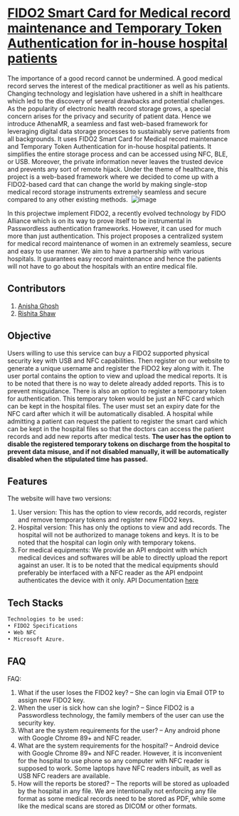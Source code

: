 # [FIDO2 Smart Card for Medical record maintenance and Temporary Token Authentication for in-house hospital patients](https://medical-record.centralindia.cloudapp.azure.com)

The importance of a good record cannot be undermined. A good medical record serves the interest of the medical practitioner as well as his patients.  Changing technology and legislation have ushered in a shift in healthcare which led to the discovery of several drawbacks and potential challenges. As the popularity of electronic health record storage grows, a special concern arises for the privacy and security of patient data. Hence we introduce AthenaMR, a seamless and fast web-based framework for leveraging digital data storage processes to sustainably serve patients from all backgrounds. It uses FIDO2 Smart Card for Medical record maintenance and Temporary Token Authentication for in-house hospital patients. It simplifies the entire storage process and can be accessed using NFC, BLE, or USB. Moreover, the private information never leaves the trusted device and prevents any sort of remote hijack. Under the theme of healthcare, this project is a web-based framework where we decided to come up with a FIDO2-based card that can change the world by making single-stop medical record storage instruments extremely seamless and secure compared to any other existing methods. 
![image](https://user-images.githubusercontent.com/87559560/174489972-2f5102c9-4848-4afe-a9f6-6fe4fd564dd7.png)

In this projectwe implement FIDO2, a recently evolved technology by FIDO Alliance which is on its way to prove itself to be
instrumental in Passwordless authentication frameworks. However, it can used for much more than
just authentication. This project proposes a centralized system for medical record maintenance of women in an extremely seamless, secure and easy to use manner.
 We aim to have a partnership with various hospitals. It guarantees easy record maintenance
and hence the patients will not have to go about the hospitals with an entire medical file.

## Contributors

1. [Anisha Ghosh](http://github.com/anisha100)
2. [Rishita Shaw](http://github.com/theseregrets)


## Objective

Users willing to use this service can buy a FIDO2 supported physical security key with USB and NFC
capabilities. Then register on our website to generate a unique username and register the FIDO2 key
along with it. The user portal contains the option to view and upload the medical reports. It is to be
noted that there is no way to delete already added reports. This is to prevent misguidance. There is
also an option to register a temporary token for authentication. This temporary token would be just an
NFC card which can be kept in the hospital files. The user must set an expiry date for the NFC card
after which it will be automatically disabled. A hospital while admitting a patient can request the
patient to register the smart card which can be kept in the hospital files so that the doctors can access
the patient records and add new reports after medical tests.
**The user has the option to disable the registered temporary tokens on discharge from the hospital to
prevent data misuse, and if not disabled manually, it will be automatically disabled when the
stipulated time has passed.**

## Features

The website will have two versions:

1. User version: This has the option to view records, add records, register and remove temporary
   tokens and register new FIDO2 keys.
2. Hospital version: This has only the options to view and add records. The hospital will not be
   authorized to manage tokens and keys. It is to be noted that the hospital can login only with
   temporary tokens.
3. For medical equipments: We provide an API endpoint with which medical devices and softwares 
   will be able to directly upload the report against an user. It is to be noted that the medical 
   equipments should preferably be interfaced with a NFC reader as the API endpoint authenticates 
   the device with it only. API Documentation [here](./apidoc.md)

## Tech Stacks
```bash
Technologies to be used:
• FIDO2 Specifications
• Web NFC
• Microsoft Azure.
```
## FAQ

FAQ:

1. What if the user loses the FIDO2 key? – She can login via Email OTP to assign new FIDO2
   key.
2. When the user is sick how can she login? – Since FIDO2 is a Passwordless technology, the
   family members of the user can use the security key.
3. What are the system requirements for the user? – Any android phone with Google Chrome
   89+ and NFC reader.
4. What are the system requirements for the hospital? – Android device with Google Chrome
   89+ and NFC reader. However, it is inconvenient for the hospital to use phone so any
   computer with NFC reader is supposed to work. Some laptops have NFC readers inbuilt, as
   well as USB NFC readers are available.
5. How will the reports be stored? – The reports will be stored as uploaded by the hospital in any
   file. We are intentionally not enforcing any file format as some medical records need to be
   stored as PDF, while some like the medical scans are stored as DICOM or other formats.
